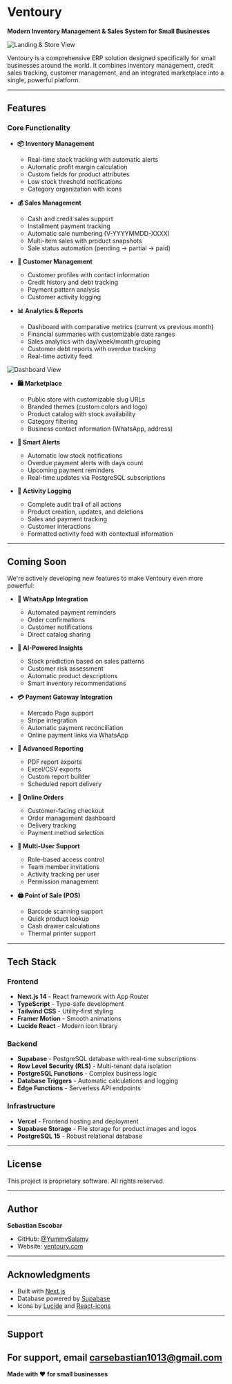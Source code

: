 # Ventoury

**Modern Inventory Management & Sales System for Small Businesses**

![Landing & Store View](https://uaglmqtngxxedvxhawtb.supabase.co/storage/v1/object/public/public-images/documentation/landing_and_store_view.png)

Ventoury is a comprehensive ERP solution designed specifically for small businesses around the world. It combines inventory management, credit sales tracking, customer management, and an integrated marketplace into a single, powerful platform.

---

## Features

### Core Functionality

- **📦 Inventory Management**
  - Real-time stock tracking with automatic alerts
  - Automatic profit margin calculation
  - Custom fields for product attributes
  - Low stock threshold notifications
  - Category organization with icons

- **💰 Sales Management**
  - Cash and credit sales support
  - Installment payment tracking
  - Automatic sale numbering (V-YYYYMMDD-XXXX)
  - Multi-item sales with product snapshots
  - Sale status automation (pending → partial → paid)

- **👥 Customer Management**
  - Customer profiles with contact information
  - Credit history and debt tracking
  - Payment pattern analysis
  - Customer activity logging

- **📊 Analytics & Reports**
  - Dashboard with comparative metrics (current vs previous month)
  - Financial summaries with customizable date ranges
  - Sales analytics with day/week/month grouping
  - Customer debt reports with overdue tracking
  - Real-time activity feed

![Dashboard View](https://uaglmqtngxxedvxhawtb.supabase.co/storage/v1/object/public/public-images/documentation/dashboard_view.png)

- **🛍️ Marketplace**
  - Public store with customizable slug URLs
  - Branded themes (custom colors and logo)
  - Product catalog with stock availability
  - Category filtering
  - Business contact information (WhatsApp, address)

- **🔔 Smart Alerts**
  - Automatic low stock notifications
  - Overdue payment alerts with days count
  - Upcoming payment reminders
  - Real-time updates via PostgreSQL subscriptions

- **📝 Activity Logging**
  - Complete audit trail of all actions
  - Product creation, updates, and deletions
  - Sales and payment tracking
  - Customer interactions
  - Formatted activity feed with contextual information

---

## Coming Soon

We're actively developing new features to make Ventoury even more powerful:

- **💬 WhatsApp Integration**
  - Automated payment reminders
  - Order confirmations
  - Customer notifications
  - Direct catalog sharing

- **🤖 AI-Powered Insights**
  - Stock prediction based on sales patterns
  - Customer risk assessment
  - Automatic product descriptions
  - Smart inventory recommendations

- **💳 Payment Gateway Integration**
  - Mercado Pago support
  - Stripe integration
  - Automatic payment reconciliation
  - Online payment links via WhatsApp

- **📄 Advanced Reporting**
  - PDF report exports
  - Excel/CSV exports
  - Custom report builder
  - Scheduled report delivery

- **🛒 Online Orders**
  - Customer-facing checkout
  - Order management dashboard
  - Delivery tracking
  - Payment method selection

- **👥 Multi-User Support**
  - Role-based access control
  - Team member invitations
  - Activity tracking per user
  - Permission management

- **🖨️ Point of Sale (POS)**
  - Barcode scanning support
  - Quick product lookup
  - Cash drawer calculations
  - Thermal printer support

---

## Tech Stack

### Frontend
- **Next.js 14** - React framework with App Router
- **TypeScript** - Type-safe development
- **Tailwind CSS** - Utility-first styling
- **Framer Motion** - Smooth animations
- **Lucide React** - Modern icon library

### Backend
- **Supabase** - PostgreSQL database with real-time subscriptions
- **Row Level Security (RLS)** - Multi-tenant data isolation
- **PostgreSQL Functions** - Complex business logic
- **Database Triggers** - Automatic calculations and logging
- **Edge Functions** - Serverless API endpoints

### Infrastructure
- **Vercel** - Frontend hosting and deployment
- **Supabase Storage** - File storage for product images and logos
- **PostgreSQL 15** - Robust relational database

---

## License

This project is proprietary software. All rights reserved.

---

## Author

**Sebastian Escobar**

- GitHub: [@YummySalamy](https://github.com/YummySalamy)
- Website: [ventoury.com](https://ventoury.vercel.app/)

---

## Acknowledgments

- Built with [Next.js](https://nextjs.org/)
- Database powered by [Supabase](https://supabase.com/)
- Icons by [Lucide](https://lucide.dev/) and [React-icons](https://react-icons.github.io/react-icons/)

---

## Support

For support, email carsebastian1013@gmail.com
---

**Made with ❤️ for small businesses**